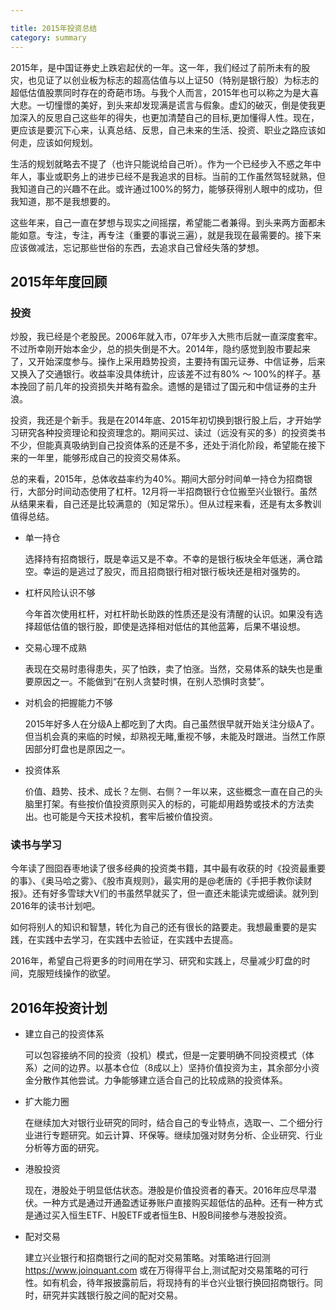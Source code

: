 ```yaml
---

title: 2015年投资总结
category: summary
---
```


2015年，是中国证券史上跌宕起伏的一年。这一年，我们经过了前所未有的股灾，也见证了以创业板为标志的超高估值与以上证50（特别是银行股）为标志的超低估值股票同时存在的奇葩市场。与我个人而言，2015年也可以称之为是大喜大悲。一切憧憬的美好，到头来却发现满是谎言与假象。虚幻的破灭，倒是使我更加深入的反思自己这些年的得失，也更加清楚自己的目标,更加懂得人性。现在，更应该是要沉下心来，认真总结、反思，自己未来的生活、投资、职业之路应该如何走，应该如何规划。

生活的规划就略去不提了（也许只能说给自己听）。作为一个已经步入不惑之年中年人，事业或职务上的进步已经不是我追求的目标。当前的工作虽然驾轻就熟，但我知道自己的兴趣不在此。或许通过100%的努力，能够获得别人眼中的成功，但我知道，那不是我想要的。

这些年来，自己一直在梦想与现实之间摇摆，希望能二者兼得。到头来两方面都未能如意。专注，专注，再专注（重要的事说三遍），就是我现在最需要的。接下来应该做减法，忘记那些世俗的东西，去追求自己曾经失落的梦想。

## 2015年年度回顾

### 投资

炒股，我已经是个老股民。2006年就入市，07年步入大熊市后就一直深度套牢。不过所幸刚开始本金少，总的损失倒是不大。2014年，隐约感觉到股市要起来了，又开始深度参与。操作上采用趋势投资，主要持有国元证券、中信证券，后来又换入了交通银行。收益率没具体统计，应该差不过有80% ～ 100%的样子。基本挽回了前几年的投资损失并略有盈余。遗憾的是错过了国元和中信证券的主升浪。

投资，我还是个新手。我是在2014年底、2015年初切换到银行股上后，才开始学习研究各种投资理论和投资理念的。期间买过、读过（远没有买的多）的投资类书不少，但能真真吸纳到自己投资体系的还是不多，还处于消化阶段，希望能在接下来的一年里，能够形成自己的投资交易体系。

总的来看，2015年，总体收益率约为40%。期间大部分时间单一持仓为招商银行，大部分时间动态使用了杠杆。12月将一半招商银行仓位搬至兴业银行。虽然从结果来看，自己还是比较满意的（知足常乐）。但从过程来看，还是有太多教训值得总结。

* 单一持仓

  选择持有招商银行，既是幸运又是不幸。不幸的是银行板块全年低迷，满仓踏空。幸运的是逃过了股灾，而且招商银行相对银行板块还是相对强势的。

* 杠杆风险认识不够

  今年首次使用杠杆，对杠杆助长助跌的性质还是没有清醒的认识。如果没有选择超低估值的银行股，即使是选择相对低估的其他蓝筹，后果不堪设想。

* 交易心理不成熟

  表现在交易时患得患失，买了怕跌，卖了怕涨。当然，交易体系的缺失也是重要原因之一。不能做到“在别人贪婪时惧，在别人恐惧时贪婪”。

* 对机会的把握能力不够

  2015年好多人在分级A上都吃到了大肉。自己虽然很早就开始关注分级A了。但当机会真的来临的时候，却熟视无睹,重视不够，未能及时跟进。当然工作原因部分盯盘也是原因之一。

* 投资体系

  价值、趋势、技术、成长？左侧、右侧？一年以来，这些概念一直在自己的头脑里打架。有些按价值投资原则买入的标的，可能却用趋势或技术的方法卖出。也可能是今天技术投机，套牢后被价值投资。

### 读书与学习

今年读了囫囵吞枣地读了很多经典的投资类书籍，其中最有收获的时《投资最重要的事》、《奥马哈之雾》、《股市真规则》，最实用的是@老唐的《手把手教你读财报》。还有好多雪球大V们的书虽然早就买了，但一直还未能读完或细读。就列到2016年的读书计划吧。

如何将别人的知识和智慧，转化为自己的还有很长的路要走。我想最重要的是实践，在实践中去学习，在实践中去验证，在实践中去提高。

2016年，希望自己将更多的时间用在学习、研究和实践上，尽量减少盯盘的时间，克服短线操作的欲望。

## 2016年投资计划

* 建立自己的投资体系

  可以包容接纳不同的投资（投机）模式，但是一定要明确不同投资模式（体系）之间的边界。以基本仓位（8成以上）坚持价值投资为主，其余部分小资金分散作其他尝试。力争能够建立适合自己的比较成熟的投资体系。

* 扩大能力圈

  在继续加大对银行业研究的同时，结合自己的专业特点，选取一、二个细分行业进行专题研究。如云计算、环保等。继续加强对财务分析、企业研究、行业分析等方面的研究。

* 港股投资

  现在，港股处于明显低估状态。港股是价值投资者的春天。2016年应尽早潜伏。一种方式是通过开通盈透证券账户直接购买超低估的品种。还有一种方式是通过买入恒生ETF、H股ETF或者恒生B、H股B间接参与港股投资。

* 配对交易

  建立兴业银行和招商银行之间的配对交易策略。对策略进行回测 <https://www.joinquant.com> 或在万得得平台上,测试配对交易策略的可行性。如有机会，待年报披露前后，将现持有的半仓兴业银行换回招商银行。同时，研究并实践银行股之间的配对交易。
